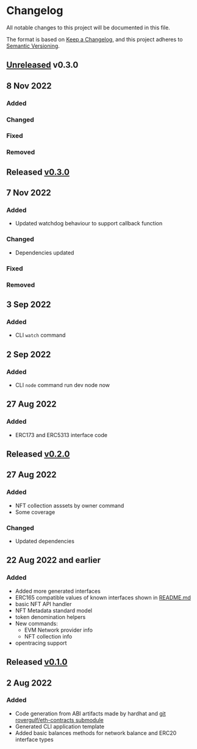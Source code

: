# Changelog
All notable changes to this project will be documented in this file.

The format is based on [Keep a Changelog](https://keepachangelog.com/en/1.0.0/),
and this project adheres to [Semantic Versioning](https://semver.org/spec/v2.0.0.html).

## [Unreleased] v0.3.0

## 8 Nov 2022

### Added

### Changed

### Fixed

### Removed


## Released [v0.3.0]

## 7 Nov 2022

### Added
- Updated watchdog behaviour to support callback function

### Changed
- Dependencies updated

### Fixed

### Removed


## 3 Sep 2022

### Added
- CLI `watch` command

## 2 Sep 2022

### Added
- CLI `node` command run dev node now


## 27 Aug 2022

### Added
- ERC173 and ERC5313 interface code


## Released [v0.2.0]

## 27 Aug 2022

### Added
- NFT collection asssets by owner command
- Some coverage

### Changed
- Updated dependencies


## 22 Aug 2022 and earlier

### Added
- Added more generated interfaces
- ERC165 compatible values of known interfaces shown in [README.md](./README.md)
- basic NFT API handler
- NFT Metadata standard model
- token denomination helpers
- New commands:
  - EVM Network provider info
  - NFT collection info
- opentracing support


## Released [v0.1.0]

## 2 Aug 2022

### Added
- Code generation from ABI artifacts made by hardhat and [git rovergulf/eth-contracts submodule](v/eth-contracts)
- Generated CLI application template
- Added basic balances methods for network balance and ERC20 interface types

[Unreleased]: https://github.com/rovergulf/eth-contracts-go/v0.3.0...main
[v0.4.0]: https://github.com/rovergulf/eth-contracts-go/compare/v0.3.0...v0.4.0
[v0.3.0]: https://github.com/rovergulf/eth-contracts-go/compare/v0.2.0...v0.3.0
[v0.2.0]: https://github.com/rovergulf/eth-contracts-go/compare/v0.1.0...v0.2.0
[v0.1.0]: https://github.com/rovergulf/engine/tree/v0.1.0
